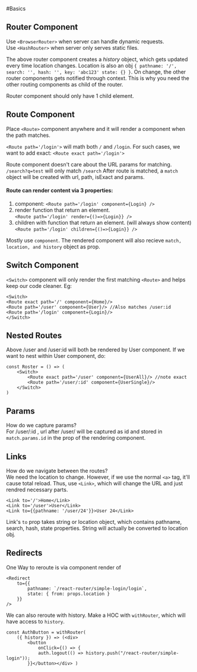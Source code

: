 #Basics

## Router Component

Use `<BrowserRouter>` when server can handle dynamic requests.  
Use `<HashRouter>` when server only serves static files.

The above router component creates a _history_ object, which gets updated every time location changes. Location is also an obj `{ pathname: '/', search: '', hash: '', key: 'abc123' state: {} }`. On change, the other router components gets notified through context. This is why you need the other routing components as child of the router.

Router component should only have 1 child element.

## Route Component

Place `<Route>` component anywhere and it will render a component when the path matches.

`<Route path='/login'>` will math both `/` and `/login`. For such cases, we want to add exact: `<Route exact path='/login'>`

Route component doesn't care about the URL params for matching. `/search?q=test` will only match `/search`
After route is matched, a `match` object will be created with url, path, isExact and params.

#### Route can render content via 3 properties:

1. component: `<Route path='/login' component={Login} />`
2. render function that return an element.  
   `<Route path='/login' render={()=>{Login}} />`
3. children with function that return an element. (will always show content)  
   `<Route path='/login' children={()=>{Login}} />`

Mostly use `component`. The rendered component will also recieve `match, location, and history` object as prop.

## Switch Component

`<Switch>` component will only render the first matching `<Route>` and helps keep our code cleaner. Eg:

    <Switch>
    <Route exact path='/' component={Home}/>
    <Route path='/user' component={User}/> //Also matches /user:id
    <Route path='/login' component={Login}/>
    </Switch>

## Nested Routes

Above /user and /user:id will both be rendered by User component. If we want to nest within User component, do:

    const Roster = () => (
        <Switch>
            <Route exact path='/user' component={UserAll}/> //note exact
            <Route path='/user/:id' component={UserSingle}/>
        </Switch>
    )

## Params

How do we capture params?  
For /user/:id , url after /user/ will be captured as id and stored in `match.params.id` in the prop of the rendering component.

## Links

How do we navigate between the routes?  
We need the location to change. However, if we use the normal `<a>` tag, it'll cause total reload. Thus, use `<Link>`, which will change the URL and just rendred necessary parts.

    <Link to='/'>Home</Link>
    <Link to='/user'>User</Link>
    <Link to={{pathname: '/user/24'}}>User 24</Link>

Link's `to` prop takes string or location object, which contains pathname, search, hash, state properties. String will actually be converted to location obj.

## Redirects
One Way to reroute is via component render of <Redirect>

    <Redirect
        to={{
            pathname: `/react-router/simple-login/login`,
            state: { from: props.location }
        }}
    />
We can also reroute with history. Make a HOC with `withRouter`, which will have access to `history`.  

    const AuthButton = withRouter(
        ({ history }) => (<div>
            <button
                onClick={() => {
                auth.logout(() => history.push("/react-router/simple-login"));
            }}</button></div> )